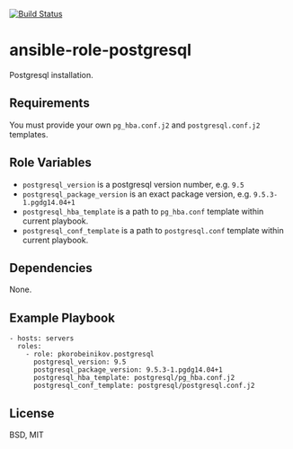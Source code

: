 [![Build Status](https://travis-ci.org/pkorobeinikov/ansible-role-postgresql.svg?branch=master)](https://travis-ci.org/pkorobeinikov/ansible-role-postgresql)

ansible-role-postgresql
=======================

Postgresql installation.

Requirements
------------

You must provide your own `pg_hba.conf.j2` and `postgresql.conf.j2` templates.

Role Variables
--------------

* `postgresql_version` is a postgresql version number, e.g. `9.5`
* `postgresql_package_version` is an exact package version, e.g. `9.5.3-1.pgdg14.04+1`
* `postgresql_hba_template` is a path to `pg_hba.conf` template within current playbook.
* `postgresql_conf_template` is a path to `postgresql.conf` template within current playbook.

Dependencies
------------

None.

Example Playbook
----------------

    - hosts: servers
      roles:
        - role: pkorobeinikov.postgresql
          postgresql_version: 9.5
          postgresql_package_version: 9.5.3-1.pgdg14.04+1
          postgresql_hba_template: postgresql/pg_hba.conf.j2
          postgresql_conf_template: postgresql/postgresql.conf.j2

License
-------

BSD, MIT
